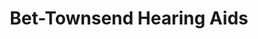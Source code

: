 ---
title: "Bet-Townsend Hearing Aids"
url: /athens/bet-townsend-hearing-aids/
shop: hearing aids
---